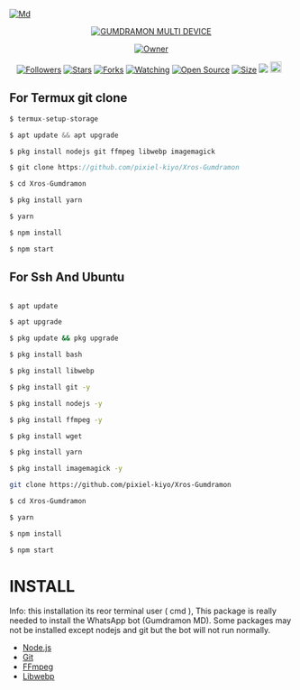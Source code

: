 <a href="https://files.catbox.moe/vedauy.jpeg"><img src="https://files.catbox.moe/vedauy.jpeg" alt="Md" border="0"></a>
</p>
<p align="center">
<a href="#"><img title="GUMDRAMON MULTI DEVICE" src="https://img.shields.io/badge/GUMDRAMON MULTI DEVICE-purple?colorA=%6a0dad&colorB=%800080&style=for-the-badge"></a>
</p>

<p align="center">
<a href="https://github.com/pixiel-kiyo/Xros-Gumdramon"><img title="Owner" src="https://img.shields.io/badge/Recode--red.svg?style=for-the-badge&logo=github"></a>
</p>
<p align="center">
<a href="https://github.com/pixiel-kiyo/followers"><img title="Followers" src="https://img.shields.io/github/followers/pixiel-kiyo?color=red&style=flat-square"></a>
<a href="https://github.com/pixiel-kiyo/Xros-Gumdramon/stargazers/"><img title="Stars" src="https://img.shields.io/github/stars/pixiel-kiyo/Xros-Gumdramon?color=blue&style=flat-square"></a>
<a href="https://github.com/pixiel-kiyo/Xros-Gumdramon/network/members"><img title="Forks" src="https://img.shields.io/github/forks/pixiel-kiyo/Xros-Gumdramon?color=red&style=flat-square"></a>
<a href="https://github.com/pixiel-kiyo/Xros-Gumdramon/watchers"><img title="Watching" src="https://img.shields.io/github/watchers/pixiel-kiyo/Xros-Gumdramon?label=Watchers&color=blue&style=flat-square"></a>
<a href="https://github.com/pixiel-kiyo/Xros-Gumdramon"><img title="Open Source" src="https://badges.frapsoft.com/os/v2/open-source.svg?v=103"></a>
<a href="https://github.com/pixiel-kiyo/Xros-Gumdramon/"><img title="Size" src="https://img.shields.io/github/repo-size/pixiel-kiyo/Xros-Gumdramon?style=flat-square&color=green"></a>
<a href="https://hits.seeyoufarm.com"><img src="https://hits.seeyoufarm.com/api/count/incr/badge.svg?url=https%3A%2F%2Fgithub.com%2Fpixiel-kiyo%2FGumdramon-Md&count_bg=%2379C83D&title_bg=%23555555&icon=probot.svg&icon_color=%2300FF6D&title=hits&edge_flat=false"/></a>
<a href="https://github.com/pixiel-kiyo/Xros-Gumdramon/graphs/commit-activity"><img height="20" src="https://img.shields.io/badge/Maintained%3F-yes-green.svg"></a>&nbsp;&nbsp;
</p>
  
## For Termux git clone
```ts
$ termux-setup-storage

$ apt update && apt upgrade

$ pkg install nodejs git ffmpeg libwebp imagemagick

$ git clone https://github.com/pixiel-kiyo/Xros-Gumdramon

$ cd Xros-Gumdramon

$ pkg install yarn

$ yarn

$ npm install

$ npm start
```


## For Ssh And Ubuntu

```bash

$ apt update

$ apt upgrade

$ pkg update && pkg upgrade

$ pkg install bash

$ pkg install libwebp

$ pkg install git -y

$ pkg install nodejs -y 

$ pkg install ffmpeg -y 

$ pkg install wget

$ pkg install yarn

$ pkg install imagemagick -y

git clone https://github.com/pixiel-kiyo/Xros-Gumdramon

$ cd Xros-Gumdramon

$ yarn

$ npm install

$ npm start
```

# INSTALL 
Info: this installation its reor terminal user ( cmd ), This package is really needed to install the WhatsApp bot (Gumdramon MD). Some packages may not be installed except nodejs and git but the bot will not run normally.

* [Node.js](https://nodejs.org/en/)
* [Git](https://git-scm.com/downloads)
* [FFmpeg](https://github.com/BtbN/FFmpeg-Builds/releases/download/autobuild-2020-12-08-13-03/ffmpeg-n4.3.1-26-gca55240b8c-win64-gpl-4.3.zip)
* [Libwebp](https://developers.google.com/speed/webp/download)
